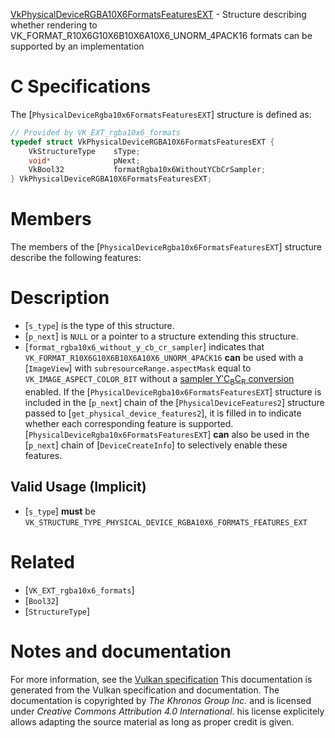 [VkPhysicalDeviceRGBA10X6FormatsFeaturesEXT](https://www.khronos.org/registry/vulkan/specs/1.3-extensions/man/html/VkPhysicalDeviceRGBA10X6FormatsFeaturesEXT.html) - Structure describing whether rendering to VK_FORMAT_R10X6G10X6B10X6A10X6_UNORM_4PACK16 formats can be supported by an implementation

# C Specifications
The [`PhysicalDeviceRgba10x6FormatsFeaturesEXT`] structure is defined
as:
```c
// Provided by VK_EXT_rgba10x6_formats
typedef struct VkPhysicalDeviceRGBA10X6FormatsFeaturesEXT {
    VkStructureType    sType;
    void*              pNext;
    VkBool32           formatRgba10x6WithoutYCbCrSampler;
} VkPhysicalDeviceRGBA10X6FormatsFeaturesEXT;
```

# Members
The members of the [`PhysicalDeviceRgba10x6FormatsFeaturesEXT`]
structure describe the following features:

# Description
- [`s_type`] is the type of this structure.
- [`p_next`] is `NULL` or a pointer to a structure extending this structure.
- [`format_rgba10x6_without_y_cb_cr_sampler`] indicates that `VK_FORMAT_R10X6G10X6B10X6A10X6_UNORM_4PACK16` **can**  be used with a [`ImageView`] with `subresourceRange.aspectMask` equal to `VK_IMAGE_ASPECT_COLOR_BIT` without a [sampler Y′C<sub>B</sub>C<sub>R</sub> conversion](https://www.khronos.org/registry/vulkan/specs/1.3-extensions/html/vkspec.html#samplers-YCbCr-conversion) enabled.
If the [`PhysicalDeviceRgba10x6FormatsFeaturesEXT`] structure is included in the [`p_next`] chain of the
[`PhysicalDeviceFeatures2`] structure passed to
[`get_physical_device_features2`], it is filled in to indicate whether each
corresponding feature is supported.
[`PhysicalDeviceRgba10x6FormatsFeaturesEXT`] **can**  also be used in the [`p_next`] chain of
[`DeviceCreateInfo`] to selectively enable these features.
## Valid Usage (Implicit)
-  [`s_type`] **must**  be `VK_STRUCTURE_TYPE_PHYSICAL_DEVICE_RGBA10X6_FORMATS_FEATURES_EXT`

# Related
- [`VK_EXT_rgba10x6_formats`]
- [`Bool32`]
- [`StructureType`]

# Notes and documentation
For more information, see the [Vulkan specification](https://www.khronos.org/registry/vulkan/specs/1.3-extensions/html/vkspec.html)
This documentation is generated from the Vulkan specification and documentation.
The documentation is copyrighted by *The Khronos Group Inc.* and is licensed under *Creative Commons Attribution 4.0 International*.
his license explicitely allows adapting the source material as long as proper credit is given.
        
